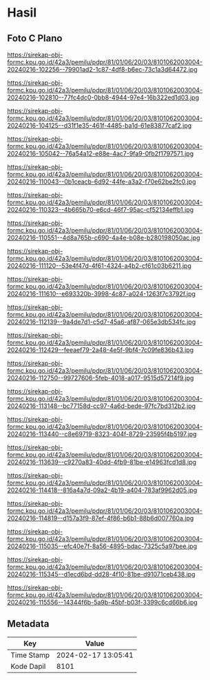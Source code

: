 # Hasil

## Foto C Plano

https://sirekap-obj-formc.kpu.go.id/42a3/pemilu/pdpr/81/01/06/20/03/8101062003004-20240216-102256--79901ad2-1c87-4df8-b6ec-73c1a3d64472.jpg

https://sirekap-obj-formc.kpu.go.id/42a3/pemilu/pdpr/81/01/06/20/03/8101062003004-20240216-102810--77fc4dc0-0bb8-4944-97e4-16b322ed1d03.jpg

https://sirekap-obj-formc.kpu.go.id/42a3/pemilu/pdpr/81/01/06/20/03/8101062003004-20240216-104125--d31f1e35-461f-4485-ba1d-61e83877caf2.jpg

https://sirekap-obj-formc.kpu.go.id/42a3/pemilu/pdpr/81/01/06/20/03/8101062003004-20240216-105042--76a54a12-e88e-4ac7-9fa9-0fb2f1797571.jpg

https://sirekap-obj-formc.kpu.go.id/42a3/pemilu/pdpr/81/01/06/20/03/8101062003004-20240216-110043--0b1ceacb-6d92-44fe-a3a2-f70e62be2fc0.jpg

https://sirekap-obj-formc.kpu.go.id/42a3/pemilu/pdpr/81/01/06/20/03/8101062003004-20240216-110323--4b665b70-e6cd-46f7-95ac-cf52134effb1.jpg

https://sirekap-obj-formc.kpu.go.id/42a3/pemilu/pdpr/81/01/06/20/03/8101062003004-20240216-110551--4d8a765b-c690-4a4e-b08e-b280198050ac.jpg

https://sirekap-obj-formc.kpu.go.id/42a3/pemilu/pdpr/81/01/06/20/03/8101062003004-20240216-111120--53e4f47d-4f61-4324-a4b2-cf61c03b6211.jpg

https://sirekap-obj-formc.kpu.go.id/42a3/pemilu/pdpr/81/01/06/20/03/8101062003004-20240216-111610--e693320b-3998-4c87-a024-1263f7c3792f.jpg

https://sirekap-obj-formc.kpu.go.id/42a3/pemilu/pdpr/81/01/06/20/03/8101062003004-20240216-112139--9a4de7d1-c5d7-45a6-af87-065e3db534fc.jpg

https://sirekap-obj-formc.kpu.go.id/42a3/pemilu/pdpr/81/01/06/20/03/8101062003004-20240216-112429--feeaef79-2a48-4e5f-9bf4-7c09fe836b43.jpg

https://sirekap-obj-formc.kpu.go.id/42a3/pemilu/pdpr/81/01/06/20/03/8101062003004-20240216-112750--99727606-5feb-4018-a017-9515d57214f9.jpg

https://sirekap-obj-formc.kpu.go.id/42a3/pemilu/pdpr/81/01/06/20/03/8101062003004-20240216-113148--bc77158d-cc97-4a6d-bede-97fc7bd312b2.jpg

https://sirekap-obj-formc.kpu.go.id/42a3/pemilu/pdpr/81/01/06/20/03/8101062003004-20240216-113440--c8e69719-8323-404f-8729-23595f4b5197.jpg

https://sirekap-obj-formc.kpu.go.id/42a3/pemilu/pdpr/81/01/06/20/03/8101062003004-20240216-113639--c9270a83-40dd-4fb9-81be-e14963fcd1d8.jpg

https://sirekap-obj-formc.kpu.go.id/42a3/pemilu/pdpr/81/01/06/20/03/8101062003004-20240216-114418--816a4a7d-09a2-4b19-a404-783af9962d05.jpg

https://sirekap-obj-formc.kpu.go.id/42a3/pemilu/pdpr/81/01/06/20/03/8101062003004-20240216-114819--d157a3f9-87ef-4f86-b6b1-88b6d007760a.jpg

https://sirekap-obj-formc.kpu.go.id/42a3/pemilu/pdpr/81/01/06/20/03/8101062003004-20240216-115035--efc40e7f-8a56-4895-bdac-7325c5a97bee.jpg

https://sirekap-obj-formc.kpu.go.id/42a3/pemilu/pdpr/81/01/06/20/03/8101062003004-20240216-115345--d1ecd6bd-dd28-4f10-81be-d91071ceb438.jpg

https://sirekap-obj-formc.kpu.go.id/42a3/pemilu/pdpr/81/01/06/20/03/8101062003004-20240216-115556--14344f6b-5a9b-45bf-b03f-3399c6cd66b6.jpg


## Metadata

| Key        | Value               |
| ---------- | ------------------- |
| Time Stamp | 2024-02-17 13:05:41 |
| Kode Dapil | 8101                |




